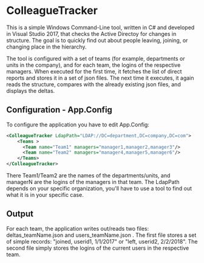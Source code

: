 # ColleagueTracker

This is a simple Windows Command-Line tool, written in C# and developed in Visual Studio 2017, that checks the Active Directoy for changes in structure. The goal is to quickly find out about people leaving, joining, or changing place in the hierarchy.

The tool is configured with a set of teams (for example, departments or units in the company), and for each team, the logins of the respective managers. When executed for the first time, it fetches the list of direct reports and stores it in a set of json files. The next time it executes, it again reads the structure, compares with the already existing json files, and displays the deltas.

## Configuration - App.Config

To configure the application you have to edit App.Config:

```xml
<ColleagueTracker LdapPath="LDAP://DC=department,DC=company,DC=com">
    <Teams >
      <Team name="Team1" managers="manager1,manager2,manager3"/>
      <Team name="Team2" managers="manager4,manager5,manager6"/>
    </Teams>
</ColleagueTracker>
```

There Team1/Team2 are the names of the departments/units, and managerN are the logins of the managers in that team. The LdapPath depends on your specific organization, you'll have to use a tool to find out what it is in your specific case.

## Output

For each team, the application writes out/reads two files: deltas_teamName.json and users_teamName.json . The first file stores a set of simple records: "joined, userid1, 1/1/2017" or "left, userid2, 2/2/2018". The second file simply stores the logins of the current users in the respective team.


